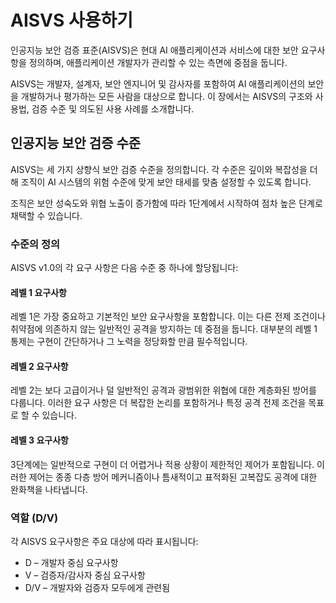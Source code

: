 # AISVS 사용하기

인공지능 보안 검증 표준(AISVS)은 현대 AI 애플리케이션과 서비스에 대한 보안 요구사항을 정의하며, 애플리케이션 개발자가 관리할 수 있는 측면에 중점을 둡니다.

AISVS는 개발자, 설계자, 보안 엔지니어 및 감사자를 포함하여 AI 애플리케이션의 보안을 개발하거나 평가하는 모든 사람을 대상으로 합니다. 이 장에서는 AISVS의 구조와 사용법, 검증 수준 및 의도된 사용 사례를 소개합니다.

## 인공지능 보안 검증 수준

AISVS는 세 가지 상향식 보안 검증 수준을 정의합니다. 각 수준은 깊이와 복잡성을 더해 조직이 AI 시스템의 위험 수준에 맞게 보안 태세를 맞춤 설정할 수 있도록 합니다.

조직은 보안 성숙도와 위협 노출이 증가함에 따라 1단계에서 시작하여 점차 높은 단계로 채택할 수 있습니다.

### 수준의 정의

AISVS v1.0의 각 요구 사항은 다음 수준 중 하나에 할당됩니다:

#### 레벨 1 요구사항

레벨 1은 가장 중요하고 기본적인 보안 요구사항을 포함합니다. 이는 다른 전제 조건이나 취약점에 의존하지 않는 일반적인 공격을 방지하는 데 중점을 둡니다. 대부분의 레벨 1 통제는 구현이 간단하거나 그 노력을 정당화할 만큼 필수적입니다.

#### 레벨 2 요구사항

레벨 2는 보다 고급이거나 덜 일반적인 공격과 광범위한 위협에 대한 계층화된 방어를 다룹니다. 이러한 요구 사항은 더 복잡한 논리를 포함하거나 특정 공격 전제 조건을 목표로 할 수 있습니다.

#### 레벨 3 요구사항

3단계에는 일반적으로 구현이 더 어렵거나 적용 상황이 제한적인 제어가 포함됩니다. 이러한 제어는 종종 다층 방어 메커니즘이나 틈새적이고 표적화된 고복잡도 공격에 대한 완화책을 나타냅니다.

### 역할 (D/V)

각 AISVS 요구사항은 주요 대상에 따라 표시됩니다:

* D – 개발자 중심 요구사항
* V – 검증자/감사자 중심 요구사항
* D/V – 개발자와 검증자 모두에게 관련됨

